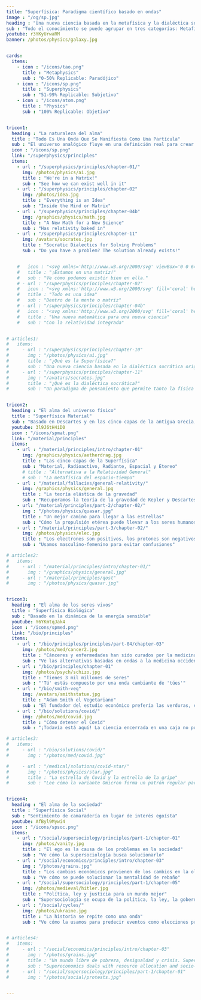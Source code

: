 ```yaml
---
title: "Superfísica: Paradigma científico basado en ondas"
image : "/og/sp.jpg"
heading : "Una nueva ciencia basada en la metafísica y la dialéctica socrática."
sub : "Todo el conocimiento se puede agrupar en tres categorías: Metafísica, Superfísica, Física"
youtube: r3YKyUrwaRM
banner: /photos/physics/galaxy.jpg


cards:
  items:
    - icon : "/icons/tao.png"
      title : "Metaphysics"
      sub : "0-50% Replicable: Paradójico"
    - icon : "/icons/sp.png"
      title : "Superphysics"
      sub : "51-99% Replicable: Subjetivo"
    - icon : "/icons/atom.png"
      title : "Physics"
      sub : "100% Replicable: Objetivo"


tricon1:
  heading : "La naturaleza del alma"
  title : "Todo Es Una Onda Que Se Manifiesta Como Una Partícula"
  sub : "El universo analógico fluye en una definición real para crear la realidad"
  icon : "/icons/sp.png"
  link: "/superphysics/principles"
  items:
    - url : "/superphysics/principles/chapter-01/"
      img: /photos/physics/ai.jpg 
      title : "We're in a Matrix!"
      sub : "See how we can exist well in it"
    - url : "/superphysics/principles/chapter-02"
      img: /photos/idea.jpg
      title : "Everything is an Idea"
      sub : "Inside the Mind or Matrix"
    - url : "/superphysics/principles/chapter-04b"
      img: /graphics/physics/math.jpg
      title : "A New Math for a New Science"
      sub : "Has relativity baked in"
    - url : "/superphysics/principles/chapter-11"
      img: /avatars/socrates.jpg     
      title : "Socratic Dialectics for Solving Problems"
      sub : "Do you have a problem? The solution already exists!"


    #   icon : "<svg xmlns='http://www.w3.org/2000/svg' viewBox='0 0 640 512' fill='coral' height='80'><path d='M255.03 261.65c6.25 6.25 16.38 6.25 22.63 0l11.31-11.31c6.25-6.25 6.25-16.38 0-22.63L253.25 192l35.71-35.72c6.25-6.25 6.25-16.38 0-22.63l-11.31-11.31c-6.25-6.25-16.38-6.25-22.63 0l-58.34 58.34c-6.25 6.25-6.25 16.38 0 22.63l58.35 58.34zm96.01-11.3l11.31 11.31c6.25 6.25 16.38 6.25 22.63 0l58.34-58.34c6.25-6.25 6.25-16.38 0-22.63l-58.34-58.34c-6.25-6.25-16.38-6.25-22.63 0l-11.31 11.31c-6.25 6.25-6.25 16.38 0 22.63L386.75 192l-35.71 35.72c-6.25 6.25-6.25 16.38 0 22.63zM624 416H381.54c-.74 19.81-14.71 32-32.74 32H288c-18.69 0-33.02-17.47-32.77-32H16c-8.8 0-16 7.2-16 16v16c0 35.2 28.8 64 64 64h512c35.2 0 64-28.8 64-64v-16c0-8.8-7.2-16-16-16zM576 48c0-26.4-21.6-48-48-48H112C85.6 0 64 21.6 64 48v336h512V48zm-64 272H128V64h384v256z'/></svg>"
    #   title : "¡Estamos en una matriz!"
    #   sub : "Ve cómo podemos existir bien en ella."
    # - url : "/superphysics/principles/chapter-02"
    #   icon : "<svg xmlns:'http://www.w3.org/2000/svg' fill='coral' height='80' viewBox='0 0 352 512'><path d='M96.06 454.35c.01 6.29 1.87 12.45 5.36 17.69l17.09 25.69a31.99 31.99 0 0 0 26.64 14.28h61.71a31.99 31.99 0 0 0 26.64-14.28l17.09-25.69a31.989 31.989 0 0 0 5.36-17.69l.04-38.35H96.01l.05 38.35zM0 176c0 44.37 16.45 84.85 43.56 115.78 16.52 18.85 42.36 58.23 52.21 91.45.04.26.07.52.11.78h160.24c.04-.26.07-.51.11-.78 9.85-33.22 35.69-72.6 52.21-91.45C335.55 260.85 352 220.37 352 176 352 78.61 272.91-.3 175.45 0 73.44.31 0 82.97 0 176zm176-80c-44.11 0-80 35.89-80 80 0 8.84-7.16 16-16 16s-16-7.16-16-16c0-61.76 50.24-112 112-112 8.84 0 16 7.16 16 16s-7.16 16-16 16z'/></svg>" 
    #   title : "Todo es una idea"
    #   sub : "Dentro de la mente o matriz"
    # - url : "/superphysics/principles/chapter-04b"
    #   icon : "<svg xmlns:'http://www.w3.org/2000/svg' fill='coral' height='80' viewBox='0 0 576 512'><path d='M571.31 251.31l-22.62-22.62c-6.25-6.25-16.38-6.25-22.63 0L480 274.75l-46.06-46.06c-6.25-6.25-16.38-6.25-22.63 0l-22.62 22.62c-6.25 6.25-6.25 16.38 0 22.63L434.75 320l-46.06 46.06c-6.25 6.25-6.25 16.38 0 22.63l22.62 22.62c6.25 6.25 16.38 6.25 22.63 0L480 365.25l46.06 46.06c6.25 6.25 16.38 6.25 22.63 0l22.62-22.62c6.25-6.25 6.25-16.38 0-22.63L525.25 320l46.06-46.06c6.25-6.25 6.25-16.38 0-22.63zM552 0H307.65c-14.54 0-27.26 9.8-30.95 23.87l-84.79 322.8-58.41-106.1A32.008 32.008 0 0 0 105.47 224H24c-13.25 0-24 10.74-24 24v48c0 13.25 10.75 24 24 24h43.62l88.88 163.73C168.99 503.5 186.3 512 204.94 512c17.27 0 44.44-9 54.28-41.48L357.03 96H552c13.25 0 24-10.75 24-24V24c0-13.26-10.75-24-24-24z'/></svg>" 
    #   title : "Una nueva matemática para una nueva ciencia"
    #   sub : "Con la relatividad integrada"


# articles1:
#   items:
#     - url : "/superphysics/principles/chapter-10"
#       img : "/photos/physics/ai.jpg" 
#       title : "¿Qué es la Superfísica?"
#       sub : "Una nueva ciencia basada en la dialéctica socrática original"
#     - url : "/superphysics/principles/chapter-11"
#       img : "/avatars/socrates.jpg" 
#       title : "¿Qué es la dialéctica socrática?"
#       sub : "Un paradigma de pensamiento que permite tanto la física como la metafísica"


tricon2:
  heading : "El alma del universo físico"
  title : "Superfísica Material"
  sub : "Basado en Descartes y en las cinco capas de la antigua Grecia, hindúes y chinas"
  youtube: 3l9J6tH4iD0  
  icon : "/icons/spmat.png"
  link: "/material/principles"
  items:
    - url : "/material/principles/intro/chapter-01"
      img: /graphics/physics/aetherdrag.jpg
      title : "Las cinco capas de la Superfísica"
      sub : "Material, Radioactivo, Radiante, Espacial y Etereo"      
      # title : "Alternativa a la Relatividad General"
      # sub : "La metafísica del espacio-tiempo"
    - url : "/material/fallacies/general-relativity/"
      img: /graphics/physics/general.jpg
      title : "La teoría elástica de la gravedad"
      sub : "Recuperamos la teoría de la gravedad de Kepler y Descartes"
    - url: "/material/principles/part-2/chapter-02/"
      img : "/photos/physics/quasar.jpg"
      title : "Un mejor camino para llegar a las estrellas"
      sub : "Cómo la propulsión etérea puede llevar a los seres humanos a otras estrellas y galaxias"
    - url : "/material/principles/part-3/chapter-02/"
      img: /photos/physics/elec.jpg
      title : "Los electrones son positivos, los protones son negativos"
      sub : "Usamos masculino-femenino para evitar confusiones"

# articles2:
#   items:
#     - url : "/material/principles/intro/chapter-01/"
#       img : "/graphics/physics/general.jpg" 
#     - url : "/material/principles/qost"
#       img : "/photos/physics/quasar.jpg"


tricon3:
  heading : "El alma de los seres vivos"
  title : "Superfísica Biológica"
  sub : "Basado en la dinámica de la energía sensible"
  youtube: Y6YKmtqJak4  
  icon : "/icons/spmed.png"  
  link: "/bio/principles"
  items:
    - url : "/bio/principles/principles/part-04/chapter-03"
      img: /photos/med/cancer2.jpg
      title : "Cánceres y enfermedades han sido curados por la medicina no occidental"
      sub : "Ve las alternativas basadas en ondas a la medicina occidental basada en partículas"
    - url : "/bio/principles/chapter-01"
      img: /photos/psych/schizo.jpg
      title : "Tienes 3 mil millones de seres"
      sub : "'Tú' estás compuesto por una onda cambiante de 'túes'"
    - url : "/bio/smith-veg"
      img: /avatars/smithstatue.jpg 
      title : "Adam Smith el Vegetariano"
      sub : "El fundador del estudio económico prefería las verduras, especialmente las papas, en lugar de la carne"
    - url : "/bio/solutions/covid/"
      img: /photos/med/covid.jpg 
      title : "Cómo detener el Covid"
      sub : "¡Todavía está aquí! La ciencia encerrada en una caja no puede resolverlo"

# articles3:
#   items:
#     - url : "/bio/solutions/covid/"
#       img : "/photos/med/covid.jpg" 

#     - url : "/medical/solutions/covid-star/"
#       img : "/photos/physics/star.jpg"
#       title : "La estrella de Covid y la estrella de la gripe"
#       sub : "Lee cómo la variante Omicron forma un patrón regular para una estrella de Covid."


tricon4:
  heading : "El alma de la sociedad"
  title : "Superfísica Social"
  sub : "Sentimiento de camaradería en lugar de interés egoísta"
  youtube: AfByl9Mywi4  
  icon : "/icons/spsoc.png"
  items:
    - url : "/social/supersociology/principles/part-1/chapter-01"
      img: /photos/vanity.jpg 
      title : "El ego es la causa de los problemas en la sociedad"
      sub : "Ve cómo la supersociología busca solucionarlo"
    - url : "/social/economics/principles/intro/chapter-03"
      img : "/photos/grains.jpg" 
      title : "Los cambios económicos provienen de los cambios en la ola colectiva del deseo"
      sub : "Ve cómo se puede solucionar la mentalidad de rebaño"
    - url : "/social/supersociology/principles/part-1/chapter-05"
      img: /photos/medieval/hitler.jpg 
      title : "Política, ley y justicia para un mundo mejor"
      sub : "Supersociología se ocupa de la política, la ley, la gobernanza y otros problemas sociopolíticos."
    - url : "/social/cycles/"
      img: /photos/ukraine.jpg      
      title : "La historia se repite como una onda"
      sub : "Ve cómo la usamos para predecir eventos como elecciones presidenciales y recesiones"


# articles4:
#   items:
#     - url : "/social/economics/principles/intro/chapter-03"
#       img : "/photos/grains.jpg" 
#       title : "Un mundo libre de pobreza, desigualdad y crisis. Supereconomía se ocupa de la asignación de recursos y problemas socioeconómicos."
#       sub : "Supereconomics deals with resource allocation and socio-economic issues"
#     - url : "/social/supersociology/principles/part-1/chapter-01"
#       img : "/photos/social/protests.jpg" 


---
```

